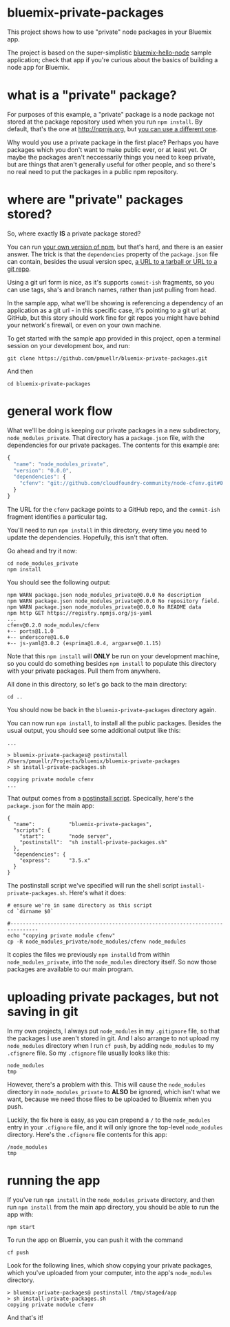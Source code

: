 bluemix-private-packages
================================================================================

This project shows how to use "private" node packages in your Bluemix app.

The project is based on the super-simplistic [bluemix-hello-node][] sample
application; check that app if you're curious about the basics of building
a node app for Bluemix.



what is a "private" package?
================================================================================

For purposes of this example, a "private" package is a node package not stored
at the package repository used when you run `npm install`.  By default, that's
the one at <http://npmjs.org>, but
[you can use a different one][strongloop-npm].

Why would you use a private package in the first place?  Perhaps you have
packages which you don't want to make public ever, or at least yet.  Or maybe
the packages aren't neccessarily things you need to keep private, but are things
that aren't generally useful for other people, and so there's no real need to
put the packages in a public npm repository.



where are "private" packages stored?
================================================================================

So, where exactly **IS** a private package stored?  

You can run [your own version of npm][own-npm],
but that's hard, and there is an easier answer.  The trick is that the
`dependencies` property of the `package.json` file can contain, besides
the usual version spec, [a URL to a tarball or URL to a git repo][npm-url-dep].

Using a git url form is nice, as it's supports `commit-ish` fragments, so you
can use tags, sha's and branch names, rather than just pulling from head.

In the sample app, what we'll be showing is referencing a dependency of an
application as a git url - in this specific case, it's pointing to a git url
at GitHub, but this story should work fine for git repos you might have behind
your network's firewall, or even on your own machine.

To get started with the sample app provided in this project,
open a terminal session on your development box, and run:

    git clone https://github.com/pmuellr/bluemix-private-packages.git

And then

    cd bluemix-private-packages



general work flow
================================================================================

What we'll be doing is keeping our private packages in a new subdirectory,
`node_modules_private`.  That directory has a `package.json` file, with the
dependencies for our private packages.  The contents for this example are:

```js
{
  "name": "node_modules_private",
  "version": "0.0.0",
  "dependencies": {
    "cfenv": "git://github.com/cloudfoundry-community/node-cfenv.git#0.2.0"
  }
}
```

The URL for the `cfenv` package points to a GitHub repo, and the `commit-ish`
fragment identifies a particular tag.

You'll need to run `npm install` in this directory, every time you need
to update the dependencies.  Hopefully, this isn't that often.

Go ahead and try it now:

    cd node_modules_private
    npm install

You should see the following output:

    npm WARN package.json node_modules_private@0.0.0 No description
    npm WARN package.json node_modules_private@0.0.0 No repository field.
    npm WARN package.json node_modules_private@0.0.0 No README data
    npm http GET https://registry.npmjs.org/js-yaml
    ...
    cfenv@0.2.0 node_modules/cfenv
    +-- ports@1.1.0
    +-- underscore@1.6.0
    +-- js-yaml@3.0.2 (esprima@1.0.4, argparse@0.1.15)

Note that this `npm install` will **ONLY** be run on your development
machine, so you could do something besides `npm install` to populate
this directory with your private packages.  Pull them from anywhere.

All done in this directory, so let's go back to the main directory:

    cd ..

You should now be back in the `bluemix-private-packages` directory again.

You can now run `npm install`, to install all the public packages.
Besides the usual output, you should see some additional output like this:

    ...

    > bluemix-private-packages@ postinstall /Users/pmuellr/Projects/bluemix/bluemix-private-packages
    > sh install-private-packages.sh

    copying private module cfenv
    ...

That output comes from a [postinstall script][npm-scripts].
Specically, here's the `package.json` for the main app:

    {
      "name":           "bluemix-private-packages",
      "scripts": {
        "start":        "node server",
        "postinstall":  "sh install-private-packages.sh"
      },
      "dependencies": {
        "express":      "3.5.x"
      }
    }

The postinstall script we've specified will run the shell script
`install-private-packages.sh`.  Here's what it does:

    # ensure we're in same directory as this script
    cd `dirname $0`

    #-------------------------------------------------------------------------------
    echo "copying private module cfenv"
    cp -R node_modules_private/node_modules/cfenv node_modules

It copies the files we previously `npm install`d from within `node_modules_private`,
into the `node_modules` directory itself.  So now those packages are available
to our main program.



uploading private packages, but not saving in git
================================================================================

In my own projects, I always put `node_modules` in my `.gitignore` file, so that
the packages I use aren't stored in git.  And I also arrange to not upload my
`node_modules` directory when I run `cf push`, by adding `node_modules` to my
`.cfignore` file.  So my `.cfignore` file usually looks like this:

    node_modules
    tmp

However, there's a problem with this.  This will cause the `node_modules` directory
in `node_modules_private` to **ALSO** be ignored, which isn't what we want,
because we need those files to be uploaded to Bluemix when you push.

Luckily, the fix here is easy, as you can prepend a `/` to the `node_modules`
entry in your `.cfignore` file, and it will only ignore the top-level
`node_modules` directory.  Here's the `.cfignore` file contents for this app:

    /node_modules
    tmp



running the app
================================================================================

If you've run `npm install` in the `node_modules_private` directory, and
then run `npm install` from the main app directory, you should be able to
run the app with:

    npm start

To run the app on Bluemix, you can push it with the command

    cf push

Look for the following lines, which show copying your private packages,
which you've uploaded from your computer, into the app's `node_modules`
directory.

    > bluemix-private-packages@ postinstall /tmp/staged/app
    > sh install-private-packages.sh
    copying private module cfenv

And that's it!



<!-- ======================================================================= -->

[bluemix-hello-node]: https://hub.jazz.net/project/pmuellr/bluemix-hello-node/overview
[strongloop-npm]:     http://strongloop.com/strongblog/node-js-registry-mirror-rackspace/
[own-npm]:            http://stackoverflow.com/questions/14609131/can-i-run-a-private-npm-repository-without-replicating-the-public-repository
[npm-url-dep]:        https://www.npmjs.org/doc/files/package.json.html#urls-as-dependencies
[npm-scripts]:        https://www.npmjs.org/doc/misc/npm-scripts.html
